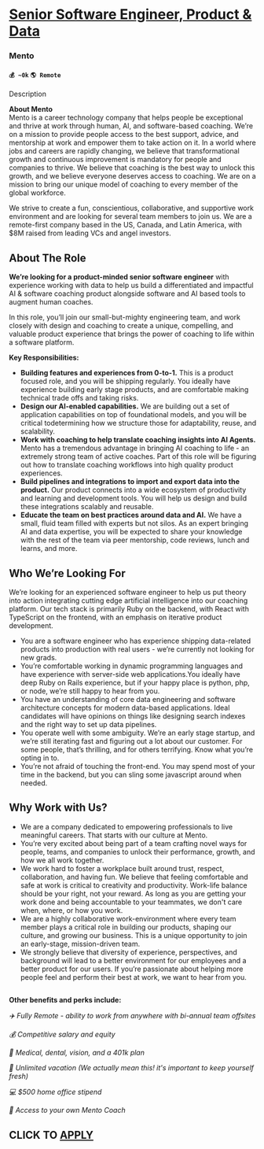 # [Senior Software Engineer, Product & Data](https://www.remotewlb.com/apply/senior-software-engineer-product-data)  
### Mento  
#### `💰 ~0k` `🌎 Remote`  

Description

**About Mento**  
Mento is a career technology company that helps people be exceptional and thrive at work through human, AI, and software-based coaching. We’re on a mission to provide people access to the best support, advice, and mentorship at work and empower them to take action on it. In a world where jobs and careers are rapidly changing, we believe that transformational growth and continuous improvement is mandatory for people and companies to thrive. We believe that coaching is the best way to unlock this growth, and we believe everyone deserves access to coaching. We are on a mission to bring our unique model of coaching to every member of the global workforce.

We strive to create a fun, conscientious, collaborative, and supportive work environment and are looking for several team members to join us. We are a remote-first company based in the US, Canada, and Latin America, with $8M raised from leading VCs and angel investors.

## **About The Role**

**We’re looking for a product-minded senior software engineer** with experience working with data to help us build a differentiated and impactful AI & software coaching product alongside software and AI based tools to augment human coaches.

  
In this role, you’ll join our small-but-mighty engineering team, and work closely with design and coaching to create a unique, compelling, and valuable product experience that brings the power of coaching to life within a software platform.

**Key Responsibilities:**

  * **Building features and experiences from 0-to-1.** This is a product focused role, and you will be shipping regularly. You ideally have experience building early stage products, and are comfortable making technical trade offs and taking risks.
  * **Design our AI-enabled capabilities.** We are building out a set of application capabilities on top of foundational models, and you will be critical todetermining how we structure those for adaptability, reuse, and scalability.
  * **Work with coaching to help translate coaching insights into AI Agents.** Mento has a tremendous advantage in bringing AI coaching to life - an extremely strong team of active coaches. Part of this role will be figuring out how to translate coaching workflows into high quality product experiences.
  * **Build pipelines and integrations to import and export data into the product.** Our product connects into a wide ecosystem of productivity and learning and development tools. You will help us design and build these integrations scalably and reusable.
  * **Educate the team on best practices around data and AI.** We have a small, fluid team filled with experts but not silos. As an expert bringing AI and data expertise, you will be expected to share your knowledge with the rest of the team via peer mentorship, code reviews, lunch and learns, and more.

## **Who We’re Looking For**

We’re looking for an experienced software engineer to help us put theory into action integrating cutting edge artificial intelligence into our coaching platform. Our tech stack is primarily Ruby on the backend, with React with TypeScript on the frontend, with an emphasis on iterative product development.

  * You are a software engineer who has experience shipping data-related products into production with real users - we’re currently not looking for new grads.
  * You’re comfortable working in dynamic programming languages and have experience with server-side web applications.You ideally have deep Ruby on Rails experience, but if your happy place is python, php, or node, we’re still happy to hear from you.
  * You have an understanding of core data engineering and software architecture concepts for modern data-based applications. Ideal candidates will have opinions on things like designing search indexes and the right way to set up data pipelines.
  * You operate well with some ambiguity. We’re an early stage startup, and we’re still iterating fast and figuring out a lot about our customer. For some people, that’s thrilling, and for others terrifying. Know what you’re opting in to.
  * You’re not afraid of touching the front-end. You may spend most of your time in the backend, but you can sling some javascript around when needed.

## **Why Work with Us?**

  * We are a company dedicated to empowering professionals to live meaningful careers. That starts with our culture at Mento. 
  * You’re very excited about being part of a team crafting novel ways for people, teams, and companies to unlock their performance, growth, and how we all work together.
  * We work hard to foster a workplace built around trust, respect, collaboration, and having fun. We believe that feeling comfortable and safe at work is critical to creativity and productivity. Work-life balance should be your right, not your reward. As long as you are getting your work done and being accountable to your teammates, we don't care when, where, or how you work. 
  * We are a highly collaborative work-environment where every team member plays a critical role in building our products, shaping our culture, and growing our business. This is a unique opportunity to join an early-stage, mission-driven team.
  * We strongly believe that diversity of experience, perspectives, and background will lead to a better environment for our employees and a better product for our users. If you’re passionate about helping more people feel and perform their best at work, we want to hear from you.

##

**Other benefits and perks include:**

_✈️ Fully Remote - ability to work from anywhere with bi-annual team offsites_

_💰 Competitive salary and equity_

_🏥 Medical, dental, vision, and a 401k plan_

_🌴 Unlimited vacation (We actually mean this! it's important to keep yourself fresh)_

_💻 $500 home office stipend_

_👥 Access to your own Mento Coach_

##  
  

  
## CLICK TO [APPLY](https://www.remotewlb.com/apply/senior-software-engineer-product-data)

